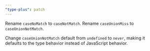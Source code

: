 ```yaml
---
"type-plus": patch
---
```


Rename `caseNoMatch` to `caseNotMatch`.
Rename `caseUnionMiss` to `caseUnionNotMatch`.

Change `caseUnionNotMatch` default from `undefined` to `never`,
making it defaults to the type behavior instead of JavaScript behavior.
